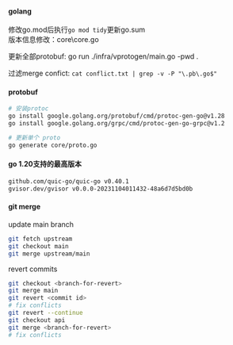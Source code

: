 #### golang
修改go.mod后执行`go mod tidy`更新go.sum  
版本信息修改：core\core.go  

更新全部protobuf: 
go run ./infra/vprotogen/main.go -pwd .

过滤merge confict: `cat conflict.txt | grep -v -P "\.pb\.go$"`  

#### protobuf
```bash
# 安装protoc
go install google.golang.org/protobuf/cmd/protoc-gen-go@v1.28
go install google.golang.org/grpc/cmd/protoc-gen-go-grpc@v1.2

# 更新单个 proto
go generate core/proto.go  
```

#### go 1.20支持的最高版本
```bash
github.com/quic-go/quic-go v0.40.1
gvisor.dev/gvisor v0.0.0-20231104011432-48a6d7d5bd0b
```

#### git merge
update main branch  
```bash
git fetch upstream
git checkout main
git merge upstream/main
```
revert commits  
```bash
git checkout <branch-for-revert>
git merge main
git revert <commit id>  
# fix conflicts
git revert --continue
git checkout api
git merge <branch-for-revert>
# fix conflicts
```
